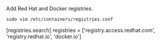 Add Red Hat and Docker registries.

`sudo vim /etc/containers/registries.conf`

[registries.search]
registries = ['registry.access.redhat.com', 'registry.redhat.io', 'docker.io']
